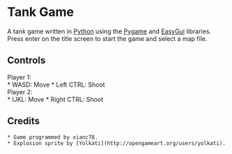 Tank Game
=========

A tank game written in [Python](http://python.org/) using the [Pygame](http://pygame.org/) and [EasyGui](http://easygui.sourceforge.net/) libraries.  
Press enter on the title screen to start the game and select a map file.

Controls
--------
Player 1:  
	* WASD: Move
	* Left CTRL: Shoot  
Player 2:  
	* IJKL: Move
	* Right CTRL: Shoot

Credits
-------
	* Game programmed by xianc78.
	* Explosion sprite by [Yolkati](http://opengameart.org/users/yolkati).